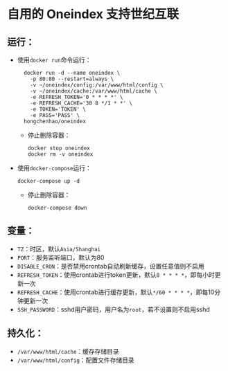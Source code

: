 # 自用的 Oneindex 支持世纪互联

## 运行：

- 使用`docker run`命令运行：

    ```
      docker run -d --name oneindex \
        -p 80:80 --restart=always \
        -v ~/oneindex/config:/var/www/html/config \
        -v ~/oneindex/cache:/var/www/html/cache \
        -e REFRESH_TOKEN='0 * * * *' \
        -e REFRESH_CACHE='30 8 */1 * *' \
        -e TOKEN='TOKEN' \
        -e PASS='PASS' \
      hongchenhao/oneindex
    ```

    - 停止删除容器：
        ```
        docker stop oneindex
        docker rm -v oneindex
        ```

- 使用`docker-compose`运行：

    ```
    docker-compose up -d
    ```

    - 停止删除容器：
        ```
        docker-compose down
        ```

## 变量：

- `TZ`：时区，默认`Asia/Shanghai`
- `PORT`：服务监听端口，默认为80
- `DISABLE_CRON`：是否禁用crontab自动刷新缓存，设置任意值则不启用
- `REFRESH_TOKEN`：使用crontab进行token更新，默认`0 * * * *`，即每小时更新一次
- `REFRESH_CACHE`：使用crontab进行缓存更新，默认`*/60 * * * *`，即每10分钟更新一次
- `SSH_PASSWORD`：sshd用户密码，用户名为`root`，若不设置则不启用sshd

## 持久化：

- `/var/www/html/cache`：缓存存储目录
- `/var/www/html/config`：配置文件存储目录
